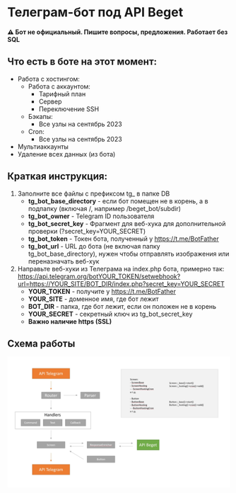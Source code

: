 # Телеграм-бот под API Beget

**⚠️ Бот не официальный. Пишите вопросы, предложения. Работает без SQL**

## Что есть в боте на этот момент:

- Работа с хостингом:
   - Работа с аккаунтом:
      - Тарифный план
      - Сервер
      - Переключение SSH
   - Бэкапы:
      - Все узлы на сентябрь 2023
   - Cron:
      - Все узлы на сентябрь 2023
- Мультиаккаунты
- Удаление всех данных (из бота)

## Краткая инструкция: 

1. Заполните все файлы с префиксом tg_ в папке DB
   - **tg_bot_base_directory** - если бот помещен не в корень, а в подпапку (включая /, например /beget_bot/subdir)
   - **tg_bot_owner** - Telegram ID пользователя
   - **tg_bot_secret_key** - Фрагмент для веб-хука для дополнительной проверки (?secret_key=YOUR_SECRET)
   - **tg_bot_token** - Токен бота, полученный у https://t.me/BotFather
   - **tg_bot_url** - URL до бота (не включая папку tg_bot_base_directory), нужен чтобы отправлять изображения или переназначать веб-хук
2. Направьте веб-хуки из Телеграма на index.php бота, примерно так: https://api.telegram.org/botYOUR_TOKEN/setwebhook?url=https://YOUR_SITE/BOT_DIR/index.php?secret_key=YOUR_SECRET
   -  **YOUR_TOKEN** - получите у https://t.me/BotFather
   -  **YOUR_SITE** - доменное имя, где бот лежит
   -  **BOT_DIR** - папка, где бот лежит, если он положен не в корень
   -  **YOUR_SECRET** - секретный ключ из tg_bot_secret_key
   -  **Важно наличие https (SSL)**

  
## Схема работы
![](https://github.com/Feelosov/beget_tg_bot/blob/main/beget_bot_struct.jpg)
